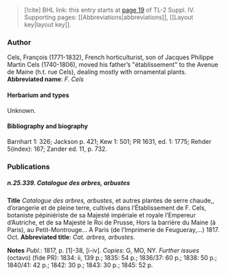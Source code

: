 > [!cite] BHL link: this entry starts at [page 19](https://www.biodiversitylibrary.org/page/33265696) of TL-2 Suppl. IV.
> Supporting pages: [[Abbreviations|abbreviations]], [[Layout key|layout key]].

### Author

Cels, François (1771-1832), French horticulturist, son of Jacques Philippe Martin Cels (1740-1806), moved his father’s "établissement" to the Avenue de Maine (h.t. rue Cels), dealing mostly with ornamental plants. 
**Abbreviated name**: *F. Cels*

#### Herbarium and types

Unknown.

#### Bibliography and biography

Barnhart 1: 326; Jackson p. 421; Kew 1: 501; PR 1631, ed. 1: 1775; Rehder 5(index): 167; Zander ed. 11, p. 732.

### Publications

##### n.25.339. Catalogue des arbres, arbustes

**Title**
*Catalogue des arbres, arbustes*, et autres plantes de serre chaude,, d’orangerie et de pleine terre, cultivés dans l’Établissement de F. Cels, botaniste pépiniériste de sa Majesté impériale et royale l’Empereur d’Autriche, et de sa Majesté le Roi de Prusse, Hors la barrière du Maine (à Paris), au Petit-Montrouge... A Paris (de l’Imprimerie de Feugueray,...) 1817. Oct.
**Abbreviated title**: *Cat. arbres, arbustes*.

**Notes**
*Publ*.: 1817, p. \[1\]-38, \[i-iv\]. *Copies*: G, MO, NY.
*Further issues* (octavo) (fide PR): 1834: ii, 139 p.; 1835: 54 p.; 1836/37: 60 p.; 1838: 50 p.; 1840/41: 42 p.; 1842: 30 p.; 1843: 30 p.; 1845: 52 p.

